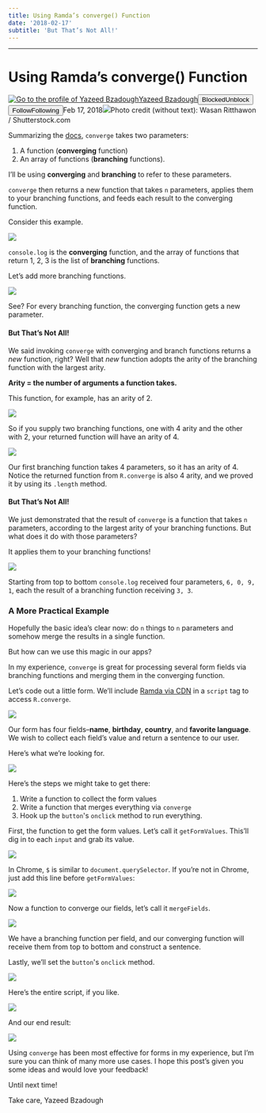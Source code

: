 ```yaml
---
title: Using Ramda’s converge() Function
date: '2018-02-17'
subtitle: 'But That’s Not All!'
---
```


* * *

# Using Ramda’s converge() Function

[![Go to the profile of Yazeed Bzadough](https://cdn-images-1.medium.com/fit/c/100/100/1*D0_8f6gW_H8ufCLRpsjVtA@2x.jpeg)](https://medium.com/@yazeedb?source=post_header_lockup)[Yazeed Bzadough](https://medium.com/@yazeedb)<span class="followState js-followState" data-user-id="93124e8e38fc"><button class="button button--smallest u-noUserSelect button--withChrome u-baseColor--buttonNormal button--withHover button--unblock js-unblockButton u-marginLeft10 u-xs-hide" data-action="sign-up-prompt" data-sign-in-action="toggle-block-user" data-requires-token="true" data-redirect="https://medium.com/@yazeedb/using-ramdas-converge-function-676d90031937" data-action-source="post_header_lockup"><span class="button-label  button-defaultState">Blocked</span><span class="button-label button-hoverState">Unblock</span></button><button class="button button--primary button--smallest button--dark u-noUserSelect button--withChrome u-accentColor--buttonDark button--follow js-followButton u-marginLeft10 u-xs-hide" data-action="sign-up-prompt" data-sign-in-action="toggle-subscribe-user" data-requires-token="true" data-redirect="https://medium.com/_/subscribe/user/93124e8e38fc" data-action-source="post_header_lockup-93124e8e38fc-------------------------follow_byline"><span class="button-label  button-defaultState js-buttonLabel">Follow</span><span class="button-label button-activeState">Following</span></button></span><time datetime="2018-02-17T20:59:32.286Z">Feb 17, 2018</time><span class="middotDivider u-fontSize12"></span><span class="readingTime" title="4 min read"></span>![](https://cdn-images-1.medium.com/max/1600/1*Nmv_XVkJn_X61m7XcLfjWw.jpeg)Photo credit (without text): Wasan Ritthawon / Shutterstock.com

Summarizing the [docs](http://ramdajs.com/docs/#converge), `converge` takes two parameters:

1.  A function (**converging** function)
2.  An array of functions (**branching** functions).

I’ll be using **converging** and **branching** to refer to these parameters.

`converge` then returns a new function that takes `n` parameters, applies them to your branching functions, and feeds each result to the converging function.

Consider this example.

![](https://cdn-images-1.medium.com/max/1600/1*XgPsjMM_DGdIpQKTjM7Lag.png)

`console.log` is the **converging** function, and the array of functions that return 1, 2, 3 is the list of **branching** functions.

Let’s add more branching functions.

![](https://cdn-images-1.medium.com/max/1600/1*-UlPCU2gUZmNjyT4BkJOYg.png)

See? For every branching function, the converging function gets a new parameter.

#### But That’s Not All!

We said invoking `converge` with converging and branch functions returns a _new_ function, right? Well that _new_ function adopts the arity of the branching function with the largest arity.

**Arity = the number of arguments a function takes.**

This function, for example, has an arity of 2.

![](https://cdn-images-1.medium.com/max/1600/1*XoJ6g3SmMj40sUoak031MQ.png)

So if you supply two branching functions, one with 4 arity and the other with 2, your returned function will have an arity of 4.

![](https://cdn-images-1.medium.com/max/1600/1*c7xHPk5ulPVUcfDW4ACX8w.png)

Our first branching function takes 4 parameters, so it has an arity of 4\. Notice the returned function from `R.converge` is also 4 arity, and we proved it by using its `.length` method.

#### But That’s Not All!

We just demonstrated that the result of `converge` is a function that takes `n` parameters, according to the largest arity of your branching functions. But what does it do with those parameters?

It applies them to your branching functions!

![](https://cdn-images-1.medium.com/max/1600/1*1JN8TdRWJX-yGAmd3u95fA.png)

Starting from top to bottom `console.log` received four parameters, `6, 0, 9, 1`, each the result of a branching function receiving `3, 3`.

### A More Practical Example

Hopefully the basic idea’s clear now: do `n` things to `n` parameters and somehow merge the results in a single function.

But how can we use this magic in our apps?

In my experience, `converge` is great for processing several form fields via branching functions and merging them in the converging function.

Let’s code out a little form. We’ll include [Ramda via CDN](https://cdnjs.com/libraries/ramda) in a `script` tag to access `R.converge`.

![](https://cdn-images-1.medium.com/max/1600/1*E2zA7W6TK9A4qI4JuYvkPQ.png)

Our form has four fields–**name**, **birthday**, **country**, and **favorite language**. We wish to collect each field’s value and return a sentence to our user.

Here’s what we’re looking for.

![](https://cdn-images-1.medium.com/max/1600/1*nwVQioMqUYtA-MmWx416tA.png)

Here’s the steps we might take to get there:

1.  Write a function to collect the form values
2.  Write a function that merges everything via `converge`
3.  Hook up the `button`'s `onclick` method to run everything.

First, the function to get the form values. Let’s call it `getFormValues`. This’ll dig in to each `input` and grab its value.

![](https://cdn-images-1.medium.com/max/1600/1*j78jgsJhDBv5YLJSrL5lhw.png)

In Chrome, `$` is similar to `document.querySelector`. If you’re not in Chrome, just add this line before `getFormValues`:

![](https://cdn-images-1.medium.com/max/1600/1*DDKqntyZ9m4pt5vcRaIh8A.png)

Now a function to converge our fields, let’s call it `mergeFields`.

![](https://cdn-images-1.medium.com/max/1600/1*CchhkjKziFE3vDm15CP93Q.png)

We have a branching function per field, and our converging function will receive them from top to bottom and construct a sentence.

Lastly, we’ll set the `button`'s `onclick` method.

![](https://cdn-images-1.medium.com/max/1600/1*28LcvlmihKwW7cJbkIpiGA.png)

Here’s the entire script, if you like.

![](https://cdn-images-1.medium.com/max/1600/1*aCh7ltLieoAzZ9kxOueUBg.png)

And our end result:

![](https://cdn-images-1.medium.com/max/1600/1*lNLfBoeXdFMtF02wFcFu3A.gif)

Using `converge` has been most effective for forms in my experience, but I’m sure you can think of many more use cases. I hope this post’s given you some ideas and would love your feedback!

Until next time!

Take care,
Yazeed Bzadough
  